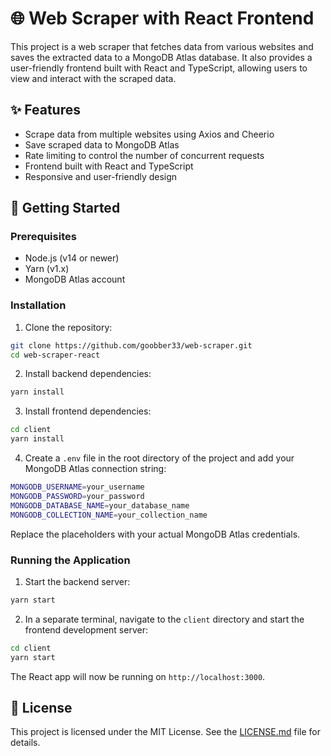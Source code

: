 # 🌐 Web Scraper with React Frontend

This project is a web scraper that fetches data from various websites and saves the extracted data to a MongoDB Atlas database. It also provides a user-friendly frontend built with React and TypeScript, allowing users to view and interact with the scraped data.

## ✨ Features

- Scrape data from multiple websites using Axios and Cheerio
- Save scraped data to MongoDB Atlas
- Rate limiting to control the number of concurrent requests
- Frontend built with React and TypeScript
- Responsive and user-friendly design

## 🚀 Getting Started

### Prerequisites

- Node.js (v14 or newer)
- Yarn (v1.x)
- MongoDB Atlas account

### Installation

1. Clone the repository:

```bash
git clone https://github.com/goobber33/web-scraper.git
cd web-scraper-react
```

2. Install backend dependencies:

```bash
yarn install
```

3. Install frontend dependencies:

```bash
cd client
yarn install
```

4. Create a `.env` file in the root directory of the project and add your MongoDB Atlas connection string:

```bash
MONGODB_USERNAME=your_username
MONGODB_PASSWORD=your_password
MONGODB_DATABASE_NAME=your_database_name
MONGODB_COLLECTION_NAME=your_collection_name
```

Replace the placeholders with your actual MongoDB Atlas credentials.

### Running the Application

1. Start the backend server:

```bash
yarn start
```

2. In a separate terminal, navigate to the `client` directory and start the frontend development server:

```bash
cd client
yarn start
```

The React app will now be running on `http://localhost:3000`.

## 📄 License

This project is licensed under the MIT License. See the [LICENSE.md](LICENSE) file for details.
